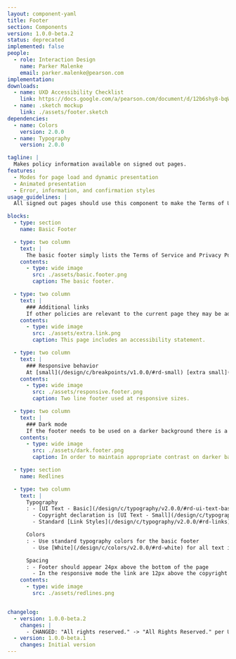 ```yaml
---
layout: component-yaml
title: Footer
section: Components
version: 1.0.0-beta.2
status: deprecated
implemented: false
people:
  - role: Interaction Design
    name: Parker Malenke
    email: parker.malenke@pearson.com
implementation:
downloads:
  - name: UXD Accessibility Checklist
    link: https://docs.google.com/a/pearson.com/document/d/12b6shy8-bqWRkYoQKiQbAIqcepyHqgjGmulx3dsjghs/edit?usp=sharing
  - name: .sketch mockup
    link: ./assets/footer.sketch
dependencies:
  - name: Colors
    version: 2.0.0
  - name: Typography
    version: 2.0.0

tagline: |
  Makes policy information available on signed out pages.
features:
  - Modes for page load and dynamic presentation
  - Animated presentation
  - Error, information, and confirmation styles
usage_guidelines: |
  All signed out pages should use this component to make the Terms of Use, Privacy Policy, and other policies available to users.

blocks:
  - type: section
    name: Basic Footer

  - type: two column
    text: |
      The basic footer simply lists the Terms of Service and Privacy Policy links and then includes a copyright declaration.
    contents:
      - type: wide image
        src: ./assets/basic.footer.png
        caption: The basic footer.

  - type: two column
    text: |
      ### Additional links
      If other policies are relevant to the current page they may be added to the list after the default two.
    contents:
      - type: wide image
        src: ./assets/extra.link.png
        caption: This page includes an accessibility statement.

  - type: two column
    text: |
      ### Responsive behavior
      At [small](/design/c/breakpoints/v1.0.0/#rd-small) [extra small](/design/c/breakpoints/v1.0.0/#rd-extra-small) breakpoints the copyright declaration moves to it's own line.
    contents:
      - type: wide image
        src: ./assets/responsive.footer.png
        caption: Two line footer used at responsive sizes.

  - type: two column
    text: |
      ### Dark mode
      If the footer needs to be used on a darker background there is a version with all white text.
    contents:
      - type: wide image
        src: ./assets/dark.footer.png
        caption: In order to maintain appropriate contrast on darker backgrounds a version of the footer with white text is available.

  - type: section
    name: Redlines

  - type: two column
    text: |
      Typography
      : - [UI Text - Basic](/design/c/typography/v2.0.0/#rd-ui-text-basic) for all text at normal viewports
        - Copyright declaration is [UI Text - Small](/design/c/typography/v2.0.0/#rd-ui-text-small) for [Small](/design/c/breakpoints/v1.0.0/#rd-small) and [Extra Small](/design/c/breakpoints/v1.0.0/#rd-extra-small) breakpoints
        - Standard [Link Styles](/design/c/typography/v2.0.0/#rd-links)

      Colors
      : - Use standard typography colors for the basic footer
        - Use [White](/design/c/colors/v2.0.0/#rd-white) for all text in the dark mode

      Spacing
      : - Footer should appear 24px above the bottom of the page
        - In the responsive mode the link are 12px above the copyright declaration
    contents:
      - type: wide image
        src: ./assets/redlines.png


changelog:
  - version: 1.0.0-beta.2
    changes: |
      - CHANGED: "All rights reserved." -> "All Rights Reserved." per UA guidance
  - version: 1.0.0-beta.1
    changes: Initial version
---
```

